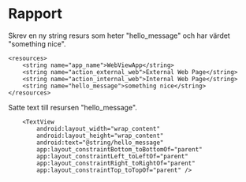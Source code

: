 
# Rapport
Skrev en ny string resurs som heter "hello_message" och har värdet "something nice".
```
<resources>
    <string name="app_name">WebViewApp</string>
    <string name="action_external_web">External Web Page</string>
    <string name="action_internal_web">Internal Web Page</string>
    <string name="hello_message">something nice</string>
</resources>
```
Satte text till resursen "hello_message".
```
    <TextView
        android:layout_width="wrap_content"
        android:layout_height="wrap_content"
        android:text="@string/hello_message"
        app:layout_constraintBottom_toBottomOf="parent"
        app:layout_constraintLeft_toLeftOf="parent"
        app:layout_constraintRight_toRightOf="parent"
        app:layout_constraintTop_toTopOf="parent" />
```